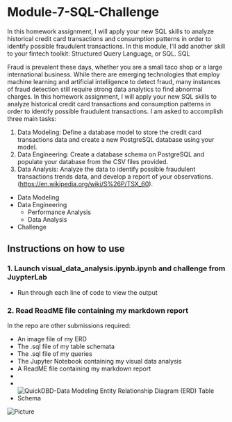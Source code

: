 # Module-7-SQL-Challenge

In this homework assignment, I will apply your new SQL skills to analyze historical credit card transactions and consumption patterns in order to identify possible fraudulent transactions.
In this module, I'll add another skill to your fintech toolkit: Structured Query Language, or SQL. SQL 

Fraud is prevalent these days, whether you are a small taco shop or a large international business. While there are emerging technologies that employ machine learning and artificial intelligence to detect
fraud, many instances of fraud detection still require strong data analytics to find abnormal charges.
In this homework assignment, I will apply your new SQL skills to analyze historical credit card transactions and consumption patterns in order to identify possible fraudulent transactions.
I am asked to accomplish three main tasks:
1. Data Modeling: Define a database model to store the credit card transactions data and create a new PostgreSQL database using your model.
2. Data Engineering: Create a database schema on PostgreSQL and populate your database from the CSV files provided.
3. Data Analysis: Analyze the data to identify possible fraudulent transactions trends data, and develop a report of your observations.(https://en.wikipedia.org/wiki/S%26P/TSX_60).


* Data Modeling
* Data Engineering
  * Performance Analysis
  * Data Analysis
* Challenge

## Instructions on how to use 

### 1. Launch visual_data_analysis.ipynb.ipynb and challenge from JuypterLab
* Run through each line of code to view the output
### 2. Read ReadME file containing my markdown report

In the repo are other submissions required:
* An image file of my ERD 
* The .sql file of my table schemata
* The .sql file of my queries
* The Jupyter Notebook containing my visual data analysis
* A ReadME file containing my markdown report
*
*
* ![QuickDBD-Data Modeling Entity Relationship Diagram (ERD) Table Schema](https://github.com/Chrisdeleon91/Module-7-SQL-Challenge/assets/22796940/892b432d-d8ee-4a10-9673-6f6db2103706)

![Picture](https://www.columbia.edu/content/themes/custom/columbia/assets/img/cu-header.svg)



